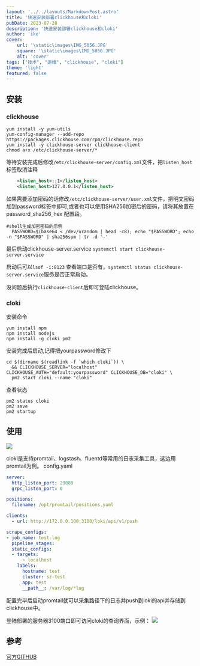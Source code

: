 ```yaml
---
layout: '../../layouts/MarkdownPost.astro'
title: '快速安装部署clickhouse和cloki'
pubDate: 2023-07-28
description: '快速安装部署clickhouse和cloki'
author: 'ike'
cover:
    url: '\static\images\IMG_5056.JPG'
    square: '\static\images\IMG_5056.JPG'
    alt: 'cover'
tags: ["技术", "运维", "clickhouse", "cloki"]
theme: 'light'
featured: false
---
```


## 安装
### clickhouse
```shell
yum install -y yum-utils
yum-config-manager --add-repo https://packages.clickhouse.com/rpm/clickhouse.repo
yum install -y clickhouse-server clickhouse-client
chmod a+x /etc/clickhouse-server/*
```
等待安装完成后修改```/etc/clickhouse-server/config.xml```文件，把```listen_host```标签取消注释
```xml
    <listen_host>::1</listen_host>
    <listen_host>127.0.0.1</listen_host>
```
如果需要添加密码的话修改```/etc/clickhouse-server/user.xml```文件，把明文密码加到password标签中即可,或者也可以使用SHA256加密后的密码，请将其放置在 password_sha256_hex 配置段。
```shell
#shell生成加密密码的示例
  PASSWORD=$(base64 < /dev/urandom | head -c8); echo "$PASSWORD"; echo -n "$PASSWORD" | sha256sum | tr -d '-'
```
最后启动clickhouse-server.service
```systemctl start clickhouse-server.service```

启动后可以```lsof -i:8123``` 查看端口是否有，```systemctl status clickhouse-server.service```服务是否正常启动。

没问题后执行```clickhouse-client```后即可登陆clickhouse。

### cloki
安装命令
```shell
yum install npm
npm install nodejs
npm install -g cloki pm2
```

安装完成后启动,记得把yourpassword修改下
```shell
cd $(dirname $(readlink -f `which cloki`)) \
  && CLICKHOUSE_SERVER="localhost" CLICKHOUSE_AUTH="default:yourpassword" CLICKHOUSE_DB="cloki" \
  pm2 start cloki --name "cloki"
```

查看状态
```shell
pm2 status cloki
pm2 save
pm2 startup
```

## 使用
![](https://user-images.githubusercontent.com/1423657/143876342-85531041-aca5-4892-a218-e8775674867d.gif)

cloki是支持promtail、logstash、fluentd等常用的日志采集工具，这边用promtail为例。
config.yaml
```yaml
server:
  http_listen_port: 29080
  grpc_listen_port: 0

positions:
  filename: /opt/promtail/positions.yaml

clients:
  - url: http://172.0.0.100:3100/loki/api/v1/push

scrape_configs:
- job_name: test-log
  pipeline_stages:
  static_configs:
  - targets:
      - localhost
    labels:
      hostname: test
      cluster: sz-test
      app: test
      __path__: /var/log/*log
```
配置完毕后启动promtail就可以采集路径下的日志并push到loki的api并存储到clickhouse中。

登陆部署的服务器3100端口即可访问cloki的查询界面，示例：
![](https://camo.githubusercontent.com/d16076f6719ff4e69dc9114dbbf496f53749de8f2a85ff62acd7637cb871dfe4/68747470733a2f2f692e696d6775722e636f6d2f7942616246334c2e706e67)

## 参考
[官方GITHUB](https://github.com/metrico/qryn/wiki/Installation-&-Usage)